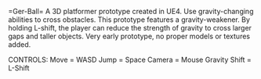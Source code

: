 =Ger-Ball=
A 3D platformer prototype created in UE4. Use gravity-changing abilities to cross obstacles. This prototype features a gravity-weakener.
By holding L-shift, the player can reduce the strength of gravity to cross larger gaps and taller objects. Very early prototype, no proper
models or textures added. 

CONTROLS:
Move = WASD
Jump = Space
Camera = Mouse
Gravity Shift = L-Shift
